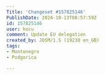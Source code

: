 ```yaml
---
Title: 'Changeset #157825146'
PublishDate: 2024-10-13T08:57:59Z
id: 157825146
user: hocu
comment: Update EU delegation
created_by: JOSM/1.5 (19230 en_GB)
tags:
- Montenegro
- Podgorica

---
```

